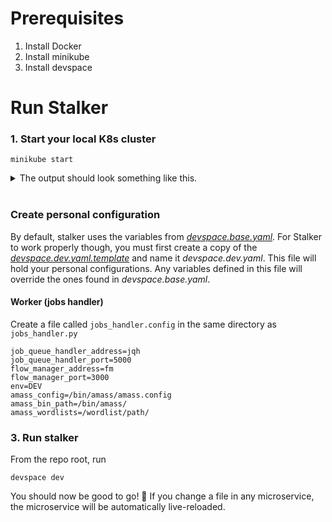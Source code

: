 # Prerequisites

1. Install Docker
2. Install minikube
3. Install devspace

# Run Stalker

### 1. Start your local K8s cluster

```
minikube start
```

<details>
<summary>
The output should look something like this.
</summary>

```
😄 minikube v1.25.2 on Microsoft Windows 11 Pro 10.0.22000 Build 22000
✨ Automatically selected the docker driver. Other choices: hyperv, ssh
👍 Starting control plane node minikube in cluster minikube
🚜 Pulling base image ...
🔥 Creating docker container (CPUs=2, Memory=8100MB) ...
🐳 Preparing Kubernetes v1.23.3 on Docker 20.10.12 ...
▪ kubelet.housekeeping-interval=5m
▪ Generating certificates and keys ...
▪ Booting up control plane ...
▪ Configuring RBAC rules ...
🔎 Verifying Kubernetes components...
▪ Using image gcr.io/k8s-minikube/storage-provisioner:v5
🌟 Enabled addons: storage-provisioner, default-storageclass
🏄 Done! kubectl is now configured to use "minikube" cluster and "default" namespace by default
```

</details>

<br>

### Create personal configuration

By default, stalker uses the variables from _[devspace.base.yaml](./devspace.base.yaml)_. For Stalker to work properly though, you must first create a copy of the _[devspace.dev.yaml.template](./devspace.dev.yaml.template)_ and name it _devspace.dev.yaml_. This file will hold your personal configurations. Any variables defined in this file will override the ones found in _devspace.base.yaml_.

#### Worker (jobs handler)

Create a file called `jobs_handler.config` in the same directory as `jobs_handler.py`

```
job_queue_handler_address=jqh
job_queue_handler_port=5000
flow_manager_address=fm
flow_manager_port=3000
env=DEV
amass_config=/bin/amass/amass.config
amass_bin_path=/bin/amass/
amass_wordlists=/wordlist/path/
```

### 3. Run stalker

From the repo root, run

```
devspace dev
```

You should now be good to go! 🎉 If you change a file in any microservice, the microservice will be automatically live-reloaded.
